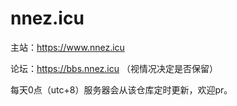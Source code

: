 # nnez.icu
主站：https://www.nnez.icu

论坛：https://bbs.nnez.icu （视情况决定是否保留）

每天0点（utc+8）服务器会从该仓库定时更新，欢迎pr。
